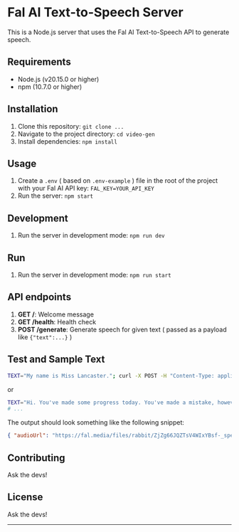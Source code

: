 # Fal AI Text-to-Speech Server

This is a Node.js server that uses the Fal AI Text-to-Speech API to generate speech.

## Requirements

* Node.js (v20.15.0 or higher)
* npm (10.7.0 or higher)

## Installation

1. Clone this repository: `git clone ...`
2. Navigate to the project directory: `cd video-gen`
3. Install dependencies: `npm install`

## Usage

1. Create a `.env` ( based on `.env-example` ) file in the root of the project with your Fal AI API key: `FAL_KEY=YOUR_API_KEY`
2. Run the server: `npm start`

## Development

1. Run the server in development mode: `npm run dev`

## Run

1. Run the server in development mode: `npm run start`

## API endpoints

1. **GET /**: Welcome message
2. **GET /health**: Health check
3. **POST /generate**: Generate speech for given text ( passed as a payload like `{"text":...}` )

## Test and Sample Text

```sh
TEXT="My name is Miss Lancaster."; curl -X POST -H "Content-Type: application/json" -d '{"text":"'"${TEXT}"'"}' localhost:3000/generate
```

or

```sh
TEXT="Hi. You've made some progress today. You've made a mistake, however. You said: I saw an dog in the park. That's not correct, you should have said: I saw a dog in the park. Remember, always use A. when the word starts with a consonant."
# ...
```

The output should look something like the following snippet:

```json
{ "audioUrl": "https://fal.media/files/rabbit/ZjZg66JQZTsV4WIxYBsf-_speech.mp3", "durationMs": 936, "id": ".." }
```

## Contributing

Ask the devs!

## License

Ask the devs!

---
